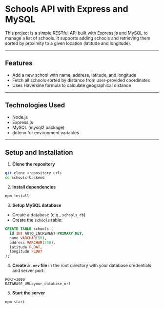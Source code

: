 
# Schools API with Express and MySQL

This project is a simple RESTful API built with Express.js and MySQL to manage a list of schools. It supports adding schools and retrieving them sorted by proximity to a given location (latitude and longitude).

---

## Features

- Add a new school with name, address, latitude, and longitude
- Fetch all schools sorted by distance from user-provided coordinates
- Uses Haversine formula to calculate geographical distance

---

## Technologies Used

- Node.js
- Express.js
- MySQL (mysql2 package)
- dotenv for environment variables

---

## Setup and Installation

1. **Clone the repository**

```bash
git clone <repository_url>
cd schools-backend
````

2. **Install dependencies**

```bash
npm install
```

3. **Setup MySQL database**

* Create a database (e.g., `schools_db`)
* Create the `schools` table:

```sql
CREATE TABLE schools (
  id INT AUTO_INCREMENT PRIMARY KEY,
  name VARCHAR(50),
  address VARCHAR(250),
  latitude FLOAT,
  longitude FLOAT
);
```

4. **Create a `.env` file** in the root directory with your database credentials and server port:

```
PORT=3000
DATABASE_URL=your_database_url
```

5. **Start the server**

```bash
npm start
```

